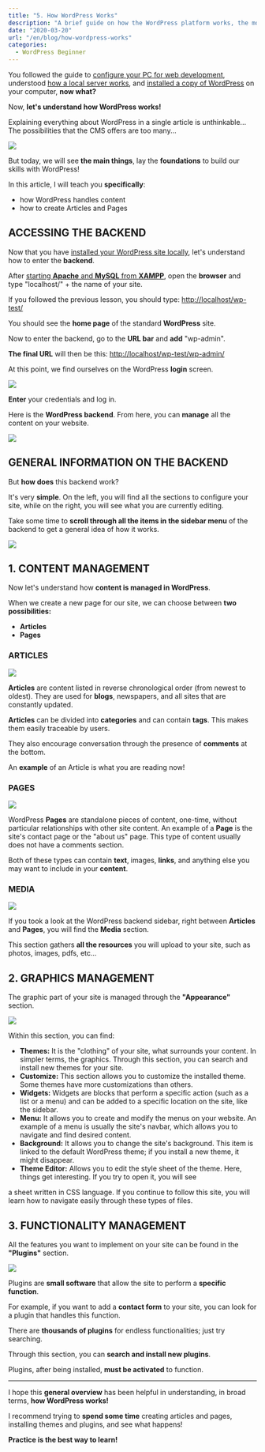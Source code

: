 ```yaml
---
title: "5. How WordPress Works"
description: "A brief guide on how the WordPress platform works, the most widely used CMS in the world."
date: "2020-03-20"
url: "/en/blog/how-wordpress-works"
categories:
  - WordPress Beginner
---
```



You followed the guide to [configure your PC for web development](/en/blog/setting-up-the-pc-for-wordpress-development/), understood [how a local server works](/en/blog/why-install-wordpress-locally/), and [installed a copy of WordPress](/en/blog/install-wordpress-locally/) on your computer, **now what?**

Now, **let's understand how WordPress works!**

Explaining everything about WordPress in a single article is unthinkable... The possibilities that the CMS offers are too many...

[![](/images/free-download-desk.jpg)](/free-resources/)

But today, we will see **the main things**, lay the **foundations** to build our skills with WordPress!

In this article, I will teach you **specifically**:

- how WordPress handles content
- how to create Articles and Pages

## ACCESSING THE BACKEND

Now that you have [installed your WordPress site locally](/en/blog/install-wordpress-locally/), let's understand how to enter the **backend**.

After [starting **Apache** and **MySQL** from **XAMPP**](/en/blog/how-does-xampp-work/), open the **browser** and type "localhost/" + the name of your site.

If you followed the previous lesson, you should type: [http://localhost/wp-test/](http://localhost/wp-test/)

You should see the **home page** of the standard **WordPress** site.

Now to enter the backend, go to the **URL bar** and **add** "wp-admin".

**The final URL** will then be this: [http://localhost/wp-test/wp-admin/](http://localhost/wp-test/wp-admin/)

At this point, we find ourselves on the WordPress **login** screen.

![](/images/image-13.png)

**Enter** your credentials and log in.

Here is the **WordPress backend**. From here, you can **manage** all the content on your website.

![](/images/image-14-1024x481-1.png)

## GENERAL INFORMATION ON THE BACKEND

But **how does** this backend work?

It's very **simple**. On the left, you will find all the sections to configure your site, while on the right, you will see what you are currently editing.

Take some time to **scroll through all the items in the sidebar menu** of the backend to get a general idea of how it works.

![](/images/image-22-1.png)

## 1. CONTENT MANAGEMENT

Now let's understand how **content is managed in WordPress**.

When we create a new page for our site, we can choose between **two possibilities:**

- **Articles**
- **Pages**

### ARTICLES

![](/images/image-23.png)

**Articles** are content listed in reverse chronological order (from newest to oldest). They are used for **blogs**, newspapers, and all sites that are constantly updated.

**Articles** can be divided into **categories** and can contain **tags**. This makes them easily traceable by users.

They also encourage conversation through the presence of **comments** at the bottom.

An **example** of an Article is what you are reading now!

### PAGES

![](/images/image-24-1.png)

WordPress **Pages** are standalone pieces of content, one-time, without particular relationships with other site content. An example of a **Page** is the site's contact page or the "about us" page. This type of content usually does not have a comments section.

Both of these types can contain **text**, images, **links**, and anything else you may want to include in your **content**.

### MEDIA

![](/images/image-25.png)

If you took a look at the WordPress backend sidebar, right between **Articles** and **Pages**, you will find the **Media** section.

This section gathers **all the resources** you will upload to your site, such as photos, images, pdfs, etc...

## 2. GRAPHICS MANAGEMENT

The graphic part of your site is managed through the **"Appearance"** section.

![](/images/image-26-1.png)

Within this section, you can find:

- **Themes:** It is the "clothing" of your site, what surrounds your content. In simpler terms, the graphics. Through this section, you can search and install new themes for your site.
- **Customize:** This section allows you to customize the installed theme. Some themes have more customizations than others.
- **Widgets:** Widgets are blocks that perform a specific action (such as a list or a menu) and can be added to a specific location on the site, like the sidebar.
- **Menu:** It allows you to create and modify the menus on your website. An example of a menu is usually the site's navbar, which allows you to navigate and find desired content.
- **Background:** It allows you to change the site's background. This item is linked to the default WordPress theme; if you install a new theme, it might disappear.
- **Theme Editor:** Allows you to edit the style sheet of the theme. Here, things get interesting. If you try to open it, you will see

 a sheet written in CSS language. If you continue to follow this site, you will learn how to navigate easily through these types of files.

## 3. FUNCTIONALITY MANAGEMENT

All the features you want to implement on your site can be found in the **"Plugins"** section.

![](/images/image-27.png)

Plugins are **small software** that allow the site to perform a **specific function**.

For example, if you want to add a **contact form** to your site, you can look for a plugin that handles this function.

There are **thousands of plugins** for endless functionalities; just try searching.

Through this section, you can **search and install new plugins**.

Plugins, after being installed, **must be activated** to function.

* * *

I hope this **general overview** has been helpful in understanding, in broad terms, **how WordPress works!**

I recommend trying to **spend some time** creating articles and pages, installing themes and plugins, and see what happens!

**Practice is the best way to learn!**